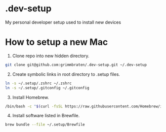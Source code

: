 # .dev-setup

My personal developer setup used to install new devices

# How to setup a new Mac

1. Clone repo into new hidden directory.

```zsh
git clone git@github.com:grimmbraten/.dev-setup.git ~/.dev-setup
```

2. Create symbolic links in root directory to .setup files.

```zsh
ln -s ~/.setup/.zshrc ~/.zshrc
ln -s ~/.setup/.gitconfig ~/.gitconfig
```

3. Install Homebrew.

```zsh
/bin/bash -c "$(curl -fsSL https://raw.githubusercontent.com/Homebrew/install/HEAD/install.sh)"
```

4. Install software listed in Brewfile.

```zsh
brew bundle --file ~/.setup/Brewfile
```
